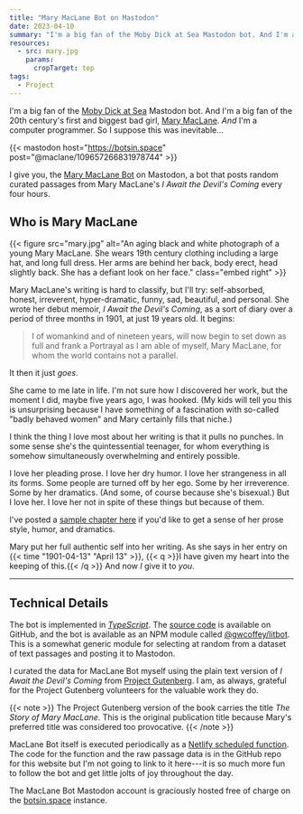 ```yaml
---
title: "Mary MacLane Bot on Mastodon"
date: 2023-04-10
summary: "I'm a big fan of the Moby Dick at Sea Mastodon bot. And I'm a big fan of the 20th century's first and biggest bad girl, Mary MacLane. *And* I'm a computer programmer. So I suppose this was inevitable."
resources:
  - src: mary.jpg
    params:
      cropTarget: top
tags:
  - Project
---
```


I'm a big fan of the [Moby Dick at Sea][moby] Mastodon bot. And I'm a big fan of the 20th century's first and biggest bad girl, [Mary MacLane][mary]. *And* I'm a computer programmer. So I suppose this was inevitable…

{{< mastodon host="https://botsin.space" post="@maclane/109657266831978744" >}}

I give you, the <a rel="me" href="https://botsin.space/@maclane">Mary MacLane Bot</a> on Mastodon, a bot that posts random curated passages from Mary MacLane's *I Await the Devil's Coming* every four hours.

[moby]: https://botsin.space/@mobydick
[mary]: https://en.wikipedia.org/wiki/Mary_MacLane


## Who is Mary MacLane

{{< figure 
	src="mary.jpg"
	alt="An aging black and white photograph of a young Mary MacLane. She wears 19th century clothing including a large hat, and long full dress. Her arms are behind her back, body erect, head slightly back. She has a defiant look on her face."
	class="embed right" >}}

Mary MacLane's writing is hard to classify, but I'll try: self-absorbed, honest, irreverent, hyper-dramatic, funny, sad, beautiful, and personal. She wrote her debut memoir, *I Await the Devil's Coming*, as a sort of diary over a period of three months in 1901, at just 19 years old. It begins:

> I of womankind and of nineteen years, will now begin to set down as full and frank a Portrayal as I am able of myself, Mary MacLane, for whom the world contains not a parallel.

It then it just *goes*.

She came to me late in life. I'm not sure how I discovered her work, but the moment I did, maybe five years ago, I was hooked. (My kids will tell you this is unsurprising because I have something of a fascination with so-called "badly behaved women" and Mary certainly fills that niche.)

I think the thing I love most about her writing is that it pulls no punches. In some sense she's the quintessential teenager, for whom everything is somehow simultaneously overwhelming and entirely possible.

I love her pleading prose. I love her dry humor. I love her strangeness in all its forms.  Some people are turned off by her ego. Some by her irreverence. Some by her dramatics. (And some, of course because she's bisexual.) But I love her. I love her not in spite of these things but because of them.

I've posted a [sample chapter here](/ex/i-await-the-devils-coming-sample-february-7) if you'd like to get a sense of her prose style, humor, and dramatics.

Mary put her full authentic self into her writing. As she says in her entry on {{< time "1901-04-13" "April 13" >}}, {{< q >}}I have given my heart into the keeping of this.{{< /q >}} And now *I* give it to *you*.

***

## Technical Details

The bot is implemented in *[TypeScript][ts]*. The [source code][code] is available on GitHub, and the bot is available as an NPM module called [@gwcoffey/litbot][litbot]. This is a somewhat generic module for selecting at random from a dataset of text passages and posting it to Mastodon.

I curated the data for MacLane Bot myself using the plain text version of *I Await the Devil's Coming* from [Project Gutenberg][guten]. I am, as always, grateful for the Project Gutenberg volunteers for the valuable work they do.

{{< note >}}
The Project Gutenberg version of the book carries the title *The Story of Mary MacLane*. This is the original publication title because Mary's preferred title was considered too provocative.
{{< /note >}}

MacLane Bot itself is executed periodically as a [Netlify scheduled function][fn]. The code for the function and the raw passage data is in the GitHub repo for this website but I'm not going to link to it here---it is so much more fun to follow the bot and get little jolts of joy throughout the day.

The MacLane Bot Mastodon account is graciously hosted free of charge on the [botsin.space][botsin] instance. 

[ts]: https://www.typescriptlang.org
[code]: https://github.com/gwcoffey/litbot
[litbot]: https://www.npmjs.com/package/@gwcoffey/litbot
[guten]: https://www.gutenberg.org/ebooks/43696
[fn]: https://docs.netlify.com/functions/scheduled-functions/
[botsin]: https://botsin.space/
